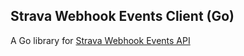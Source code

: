 ## Strava Webhook Events Client (Go)

A Go library for [Strava Webhook Events API](https://developers.strava.com/docs/webhooks/)
